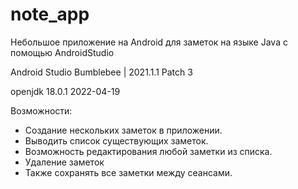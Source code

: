 # note_app
Небольшое приложение на Android для заметок на языке Java с помощью AndroidStudio

Android Studio Bumblebee | 2021.1.1 Patch 3

openjdk 18.0.1 2022-04-19

Возможности:

- Создание нескольких заметок в приложении.
- Выводить список существующих заметок.
- Возможность редактирования любой заметки из списка.
- Удаление заметок
- Также сохранять все заметки между сеансами.
